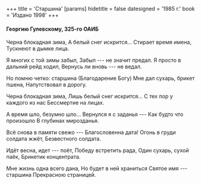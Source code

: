 +++
title = 'Старшина'
[params]
  hidetitle = false
  datesigned = '1985 г.'
  book = 'Издано 1998'
+++
<!-- Старшина -->

#### Георгию Гулевскому, 325-го ОАИБ

Черна блокадная зима,
А белый снег искрится...
Стирает время имена,
Тускнеют в дымке лица.

Я многих с той зимы забыл,
Забыл --- не значит предал.
Я просто в дальний рейд ходил,
Вернусь ли вновь --- не ведал.

Но помню четко: старшина
(Благодарение Богу)
Мне дал сухарь, брикет пшена,
Напутствовал в дорогу.

Черна блокадная зима,
Лишь белый снег искрится...
С тех пор у каждого из нас
Бессмертие на лицах.

А время шло, безумно шло...
Вернулся я с заданья ---
Как будто что произошло
В глубинах мирозданья.

Всё снова в памяти свежо ---
Благословенна дата!
Огонь в груди солдата жжёт,
Безвестного солдата.

Идёт весна, идет --- поёт,
Победу встретить рада,
Один сухарь, сухой паёк,
Брикетик концентрата.

Мне жизнь одна всего дана,
Но будет в ней храниться
Святое имя --- старшина
Прекрасною страницей.

<!-- 1985 г. -->
<!-- Издано 1998 -->
